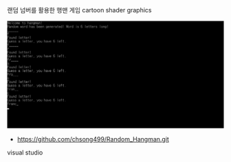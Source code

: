 랜덤 넘버를 활용한 행맨 게임
cartoon shader graphics

![screenshot](/assets/images/hang.png)
- https://github.com/chsong499/Random_Hangman.git

visual studio
